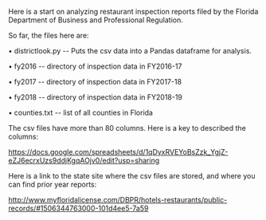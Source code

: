 Here is a start on analyzing restaurant inspection reports filed by the Florida Department of Business and Professional Regulation.

So far, the files here are:

• districtlook.py -- Puts the csv data into a Pandas dataframe for analysis.

• fy2016 -- directory of inspection data in FY2016-17

• fy2017 -- directory of inspection data in FY2017-18

• fy2018 -- directory of inspection data in FY2018-19

• counties.txt -- list of all counties in Florida

The csv files have more than 80 columns. Here is a key to described the columns:

https://docs.google.com/spreadsheets/d/1qDyxRVEYoBsZzk_YgjZ-eZJ6ecrxUzs9ddjKgqAOjv0/edit?usp=sharing

Here is a link to the state site where the csv files are stored, and where you can find prior year reports:

http://www.myfloridalicense.com/DBPR/hotels-restaurants/public-records/#1506344763000-101d4ee5-7a59

